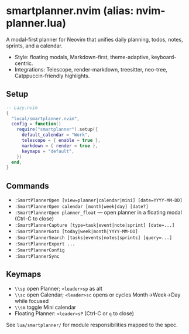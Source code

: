 # smartplanner.nvim (alias: nvim-planner.lua)

A modal-first planner for Neovim that unifies daily planning, todos, notes, sprints, and a calendar.

- Style: floating modals, Markdown-first, theme-adaptive, keyboard-centric.
- Integrations: Telescope, render-markdown, treesitter, neo-tree, Catppuccin-friendly highlights.

## Setup

```lua
-- Lazy.nvim
{
  "local/smartplanner.nvim",
  config = function()
    require("smartplanner").setup({
      default_calendar = "Work",
      telescope = { enable = true },
      markdown = { render = true },
      keymaps = "default",
    })
  end,
}
```

## Commands
- `:SmartPlannerOpen [view=planner|calendar|mini] [date=YYYY-MM-DD]`
- `:SmartPlannerOpen calendar [month|week|day] [date?]`
- `:SmartPlannerOpen planner_float` — open planner in a floating modal (Ctrl-C to close)
- `:SmartPlannerCapture [type=task|event|note|sprint] [date=...]`
- `:SmartPlannerGoto [today|week|month|YYYY-MM-DD]`
- `:SmartPlannerSearch [tasks|events|notes|sprints] [query=...]`
- `:SmartPlannerExport ...`
- `:SmartPlannerConfig`
- `:SmartPlannerSync`

## Keymaps
- `\\sp` open Planner; `<leader>sp` as alt
- `\\sc` open Calendar; `<leader>sc` opens or cycles Month→Week→Day while focused
- `\\sm` toggle Mini calendar
- Floating Planner: `<leader>sP` (Ctrl-C or `q` to close)

See `lua/smartplanner/` for module responsibilities mapped to the spec.
